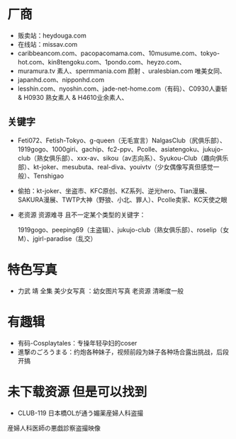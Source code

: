 # 厂商

- 贩卖站：heydouga.com
- 在线站：missav.com
- caribbeancom.com、pacopacomama.com、10musume.com、tokyo-hot.com、kin8tengoku.com、1pondo.com、heyzo.com、
- muramura.tv 素人、spermmania.com 颜射 、uralesbian.com 唯美女同、
- japanhd.com、nipponhd.com
- lesshin.com、nyoshin.com、jade-net-home.com（有码）、C0930人妻斩 &  H0930 熟女素人 &  H4610业余素人、



## 关键字

- Feti072、Fetish-Tokyo、g-queen（无毛宣言）NalgasClub（尻俱乐部）、1919gogo、1000giri、gachip、fc2-ppv、Pcolle、asiatengoku、jukujo-club（熟女俱乐部）、xxx-av、sikou（av志向系）、Syukou-Club（趣向俱乐部）、kt-joker、mesubuta、real-diva、youivtv（少女偶像写真但感觉一般）、Tenshigao

- 偷拍：kt-joker、坐盗市、KFC原创、KZ系列、逆光hero、Tian漫展、SAKURA漫展、TWTP大神（野狼、小北、罪人）、Pcolle卖家、KC天使之眼

- 老资源 资源难寻 且不一定某个类型的关键字：

  1919gogo、peeping69（主盗辑）、jukujo-club（熟女俱乐部）、roselip（女M）、jgirl-paradise（乱交）

# 特色写真

- 力武 靖 全集 美少女写真  ：幼女图片写真  老资源 清晰度一般

  

# 有趣辑

- 有码-Cosplaytales：专操年轻孕妇的coser
- 進撃のごろうまる：约炮各种妹子，视频前段为妹子各种场合露出挑战，后段开搞





# 未下载资源 但是可以找到

-    CLUB-119 日本橋OLが通う媚薬産婦人科盗撮   

  産婦人科医師の悪戯診察盗撮映像

